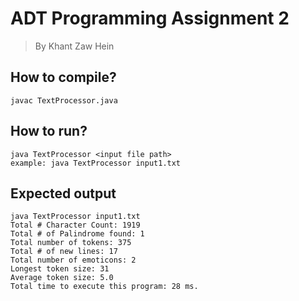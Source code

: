 # ADT Programming Assignment 2
> By Khant Zaw Hein

## How to compile?
```{java}
javac TextProcessor.java
```

## How to run?
```{java}
java TextProcessor <input file path>
example: java TextProcessor input1.txt
```

## Expected output
```{shell}
java TextProcessor input1.txt 
Total # Character Count: 1919
Total # of Palindrome found: 1
Total number of tokens: 375
Total # of new lines: 17
Total number of emoticons: 2
Longest token size: 31
Average token size: 5.0
Total time to execute this program: 28 ms.
```